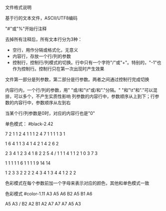 文件格式说明


基于行的文本文件，ASCII/UTF8编码

"#"或"%"开始行注释

去掉所有注释后，所有文本行分为3种：
- 空行，用作分隔或格式化，无意义
- 内容行，存放一个行/列的参数
- 控制行，控制行/列模式的切换。行中只有一个字符"/"或"+"。特别的，"-1"也作为控制行。控制行只在第一次出现时产生效果

文件第一部分是列参数，第二部分是行参数。两者之间通过控制行完成切换

内容行内，一个行/列的参数，用" "或/和"\t"或/和"."分隔。" "和"\t"和"."可以混排，可以多个，不产生实质性影响
列参数的内容行中，参数顺序从上到下；行参数的内容行中，参数顺序从左到右

当某个行/列参数是0时，对应的内容行也是"0"

单色模式：
#black-2.42

7 2
1 1 2 4
1 1 1 2 4
7 1
1 1 1 3 1

1 6 4
1 1 3 4
1 4 2
1 4
2 6 2

2 3 4
1 2 3 4
1 8 2
2 5
4
/
1 1 1 4
1 1 2 1
0
3
7 3

1 1 1 1 1
6 1 1
1 1 9
14
14

1 2 3 3
2 2 2 2
4 3 4 1
3 4 4 1
2 2 2



色彩模式在每个参数前加一个字母来表示对应的颜色，其他和单色模式一致

色彩模式
#color-1.11
A3
A5
A6
B2 A5
B1 A6

A5
A3
/
B2
A2 B1 A2
A7
A7
A7
A5
A3


